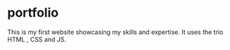 # portfolio
This is my first website showcasing my skills and expertise.
It uses the trio HTML , CSS and JS.

